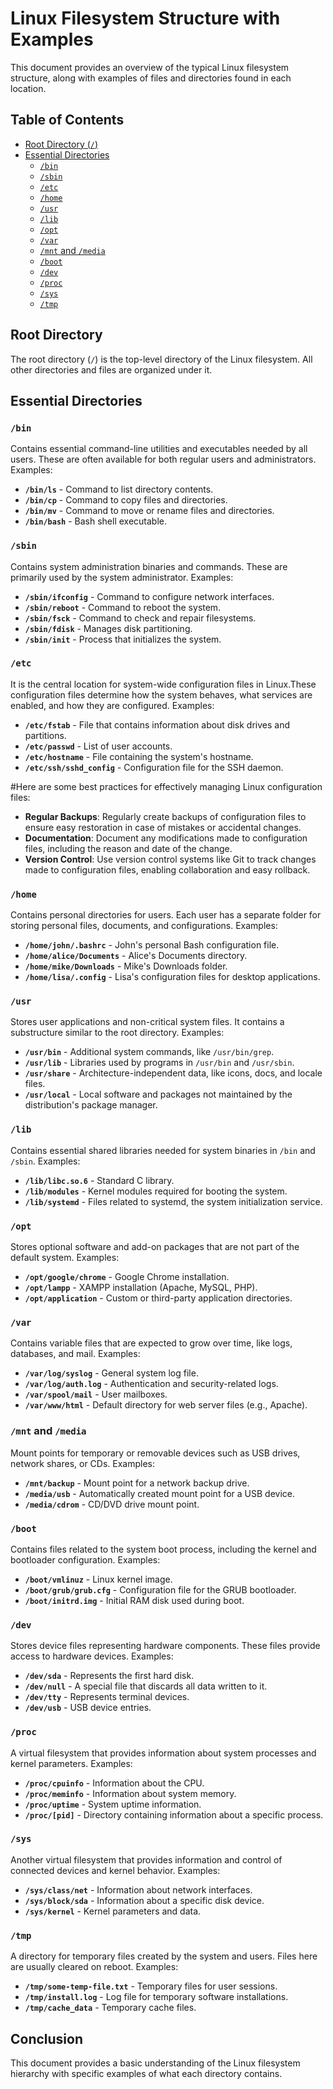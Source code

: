 
# Linux Filesystem Structure with Examples

This document provides an overview of the typical Linux filesystem structure, along with examples of files and directories found in each location.

## Table of Contents
- [Root Directory (`/`)](#root-directory)
- [Essential Directories](#essential-directories)
  - [`/bin`](#bin)
  - [`/sbin`](#sbin)
  - [`/etc`](#etc)
  - [`/home`](#home)
  - [`/usr`](#usr)
  - [`/lib`](#lib)
  - [`/opt`](#opt)
  - [`/var`](#var)
  - [`/mnt` and `/media`](#mnt-and-media)
  - [`/boot`](#boot)
  - [`/dev`](#dev)
  - [`/proc`](#proc)
  - [`/sys`](#sys)
  - [`/tmp`](#tmp)

## Root Directory

The root directory (`/`) is the top-level directory of the Linux filesystem. All other directories and files are organized under it.

## Essential Directories

### `/bin`
Contains essential command-line utilities and executables needed by all users. These are often available for both regular users and administrators. Examples:

- **`/bin/ls`** - Command to list directory contents.
- **`/bin/cp`** - Command to copy files and directories.
- **`/bin/mv`** - Command to move or rename files and directories.
- **`/bin/bash`** - Bash shell executable.

### `/sbin`
Contains system administration binaries and commands. These are primarily used by the system administrator. Examples:

- **`/sbin/ifconfig`** - Command to configure network interfaces.
- **`/sbin/reboot`** - Command to reboot the system.
- **`/sbin/fsck`** - Command to check and repair filesystems.
- **`/sbin/fdisk`** - Manages disk partitioning.
- **`/sbin/init`** - Process that initializes the system.

### `/etc`

It is the central location for system-wide configuration files in Linux.These configuration files determine how the system behaves, what services are enabled, and how they are configured. Examples:

- **`/etc/fstab`** - File that contains information about disk drives and partitions.
- **`/etc/passwd`** - List of user accounts.
- **`/etc/hostname`** - File containing the system's hostname.
- **`/etc/ssh/sshd_config`** - Configuration file for the SSH daemon.

#Here are some best practices for effectively managing Linux configuration files:

- **Regular Backups**: Regularly create backups of configuration files to ensure easy restoration in case of mistakes or accidental changes.
- **Documentation**: Document any modifications made to configuration files, including the reason and date of the change.
- **Version Control**: Use version control systems like Git to track changes made to configuration files, enabling collaboration and easy rollback.


### `/home`
Contains personal directories for users. Each user has a separate folder for storing personal files, documents, and configurations. Examples:

- **`/home/john/.bashrc`** - John's personal Bash configuration file.
- **`/home/alice/Documents`** - Alice's Documents directory.
- **`/home/mike/Downloads`** - Mike's Downloads folder.
- **`/home/lisa/.config`** - Lisa's configuration files for desktop applications.

### `/usr`
Stores user applications and non-critical system files. It contains a substructure similar to the root directory. Examples:

- **`/usr/bin`** - Additional system commands, like `/usr/bin/grep`.
- **`/usr/lib`** - Libraries used by programs in `/usr/bin` and `/usr/sbin`.
- **`/usr/share`** - Architecture-independent data, like icons, docs, and locale files.
- **`/usr/local`** - Local software and packages not maintained by the distribution's package manager.

### `/lib`
Contains essential shared libraries needed for system binaries in `/bin` and `/sbin`. Examples:

- **`/lib/libc.so.6`** - Standard C library.
- **`/lib/modules`** - Kernel modules required for booting the system.
- **`/lib/systemd`** - Files related to systemd, the system initialization service.

### `/opt`
Stores optional software and add-on packages that are not part of the default system. Examples:

- **`/opt/google/chrome`** - Google Chrome installation.
- **`/opt/lampp`** - XAMPP installation (Apache, MySQL, PHP).
- **`/opt/application`** - Custom or third-party application directories.

### `/var`
Contains variable files that are expected to grow over time, like logs, databases, and mail. Examples:

- **`/var/log/syslog`** - General system log file.
- **`/var/log/auth.log`** - Authentication and security-related logs.
- **`/var/spool/mail`** - User mailboxes.
- **`/var/www/html`** - Default directory for web server files (e.g., Apache).

### `/mnt` and `/media`
Mount points for temporary or removable devices such as USB drives, network shares, or CDs. Examples:

- **`/mnt/backup`** - Mount point for a network backup drive.
- **`/media/usb`** - Automatically created mount point for a USB device.
- **`/media/cdrom`** - CD/DVD drive mount point.

### `/boot`
Contains files related to the system boot process, including the kernel and bootloader configuration. Examples:

- **`/boot/vmlinuz`** - Linux kernel image.
- **`/boot/grub/grub.cfg`** - Configuration file for the GRUB bootloader.
- **`/boot/initrd.img`** - Initial RAM disk used during boot.

### `/dev`
Stores device files representing hardware components. These files provide access to hardware devices. Examples:

- **`/dev/sda`** - Represents the first hard disk.
- **`/dev/null`** - A special file that discards all data written to it.
- **`/dev/tty`** - Represents terminal devices.
- **`/dev/usb`** - USB device entries.

### `/proc`
A virtual filesystem that provides information about system processes and kernel parameters. Examples:

- **`/proc/cpuinfo`** - Information about the CPU.
- **`/proc/meminfo`** - Information about system memory.
- **`/proc/uptime`** - System uptime information.
- **`/proc/[pid]`** - Directory containing information about a specific process.

### `/sys`
Another virtual filesystem that provides information and control of connected devices and kernel behavior. Examples:

- **`/sys/class/net`** - Information about network interfaces.
- **`/sys/block/sda`** - Information about a specific disk device.
- **`/sys/kernel`** - Kernel parameters and data.

### `/tmp`
A directory for temporary files created by the system and users. Files here are usually cleared on reboot. Examples:

- **`/tmp/some-temp-file.txt`** - Temporary files for user sessions.
- **`/tmp/install.log`** - Log file for temporary software installations.
- **`/tmp/cache_data`** - Temporary cache files.

## Conclusion

This document provides a basic understanding of the Linux filesystem hierarchy with specific examples of what each directory contains.
